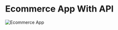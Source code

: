 # Ecommerce App With API

![Ecommerce App](https://user-images.githubusercontent.com/49125190/143441100-dc2e6c45-df54-4255-b563-125eca2690c9.png)
